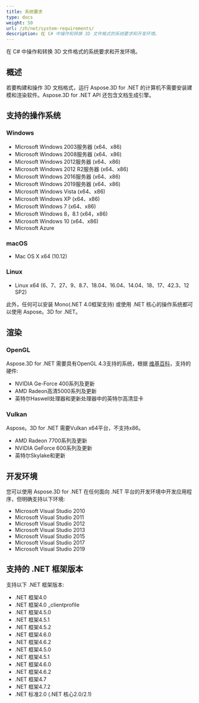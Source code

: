 ```yaml
---
title: 系统要求
type: docs
weight: 50
url: /zh/net/system-requirements/
description: 在 C# 中操作和转换 3D 文件格式的系统要求和开发环境。
---
```

在 C# 中操作和转换 3D 文件格式的系统要求和开发环境。

##  **概述**
若要构建和操作 3D 文档格式，运行 Aspose.3D for .NET 的计算机不需要安装建模和渲染软件。Aspose.3D for .NET API 还包含文档生成引擎。
##  **支持的操作系统**
###  **Windows**
- Microsoft Windows 2003服务器 (x64、x86)
- Microsoft Windows 2008服务器 (x64、x86)
- Microsoft Windows 2012服务器 (x64、x86)
- Microsoft Windows 2012 R2服务器 (x64、x86)
- Microsoft Windows 2016服务器 (x64、x86)
- Microsoft Windows 2019服务器 (x64、x86)
- Microsoft Windows Vista (x64、x86)
- Microsoft Windows XP (x64、x86)
- Microsoft Windows 7 (x64、x86)
- Microsoft Windows 8，8.1 (x64，x86)
- Microsoft Windows 10 (x64、x86)
- Microsoft Azure
###  **macOS**
- Mac OS X x64 (10.12)
###  **Linux**
- Linux x64 (6、7、27、9、8.7、18.04、16.04、14.04、18、17、42.3、12 SP2)

此外，任何可以安装 Mono(.NET 4.0框架支持) 或使用 .NET 核心的操作系统都可以使用 Aspose。3D for .NET。
##  **渲染**
###  **OpenGL**
Aspose.3D for .NET 需要具有OpenGL 4.3支持的系统，根据 [维基百科](https://en.wikipedia.org/wiki/OpenGL#OpenGL_4.3)，支持的硬件:

- NVIDIA Ge-Force 400系列及更新
- AMD Radeon高清5000系列及更新
- 英特尔Haswell处理器和更新处理器中的英特尔高清显卡
###  **Vulkan**
Aspose。3D for .NET 需要Vulkan x64平台，不支持x86。

- AMD Radeon 7700系列及更新
- NVIDIA GeForce 600系列及更新
- 英特尔Skylake和更新
##  **开发环境**
您可以使用 Aspose.3D for .NET 在任何面向 .NET 平台的开发环境中开发应用程序，但明确支持以下环境:

- Microsoft Visual Studio 2010
- Microsoft Visual Studio 2011
- Microsoft Visual Studio 2012
- Microsoft Visual Studio 2013
- Microsoft Visual Studio 2015
- Microsoft Visual Studio 2017
- Microsoft Visual Studio 2019
##  **支持的 .NET 框架版本**
支持以下 .NET 框架版本:

- .NET 框架4.0
- .NET 框架4.0 _clientprofile
- .NET 框架4.5.0
- .NET 框架4.5.1
- .NET 框架4.5.2
- .NET 框架4.6.0
- .NET 框架4.6.2
- .NET 框架4.5.0
- .NET 框架4.5.1
- .NET 框架4.6.0
- .NET 框架4.6.2
- .NET 框架4.7
- .NET 框架4.7.2
- .NET 标准2.0 (.NET 核心2.0/2.1)
